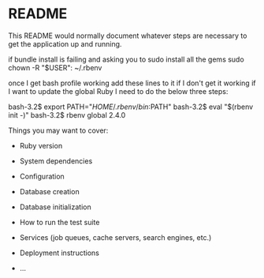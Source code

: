 # README

This README would normally document whatever steps are necessary to get the
application up and running.

if bundle install is failing and asking you to sudo install all the gems
sudo chown -R "$USER": ~/.rbenv

once I get bash profile working add these lines to it
if I don't get it working if I want to update the global Ruby
I need to do the below three steps:

bash-3.2$ export PATH="$HOME/.rbenv/bin:$PATH"
bash-3.2$ eval "$(rbenv init -)"
bash-3.2$ rbenv global 2.4.0

Things you may want to cover:

* Ruby version

* System dependencies

* Configuration

* Database creation

* Database initialization

* How to run the test suite

* Services (job queues, cache servers, search engines, etc.)

* Deployment instructions

* ...
